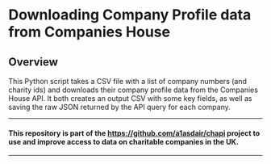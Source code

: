 # Downloading Company Profile data from Companies House
## Overview
This Python script takes a CSV file with a list of company numbers (and charity ids) and downloads their company profile data from the Companies House API. It both creates an output CSV with some key fields, as well as saving the raw JSON returned by the API query for each company.  

---
#### This repository is part of the https://github.com/a1asdair/chapi project to use and improve access to data on charitable companies in the UK.

---   


